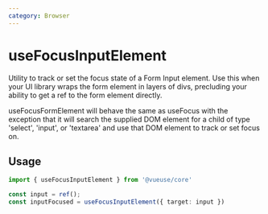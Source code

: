 ```yaml
---
category: Browser
---
```


# useFocusInputElement

Utility to track or set the focus state of a Form Input element. Use this when your UI library wraps the form element in layers of divs, precluding your ability to get a ref to the form element directly.

useFocusFormElement will behave the same as useFocus with the exception that it will search the supplied DOM element for a child of type 'select', 'input', or 'textarea' and use that DOM element to track or set focus on.

## Usage

```ts
import { useFocusInputElement } from '@vueuse/core'

const input = ref();
const inputFocused = useFocusInputElement({ target: input })
```
